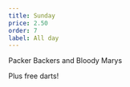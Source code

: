 ```yaml
---
title: Sunday
price: 2.50
order: 7
label: All day
---
```

Packer Backers and Bloody Marys

Plus free darts!
